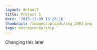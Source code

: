 ```yaml
---
layout: default
title: Project 1
date: '2019-11-09 16:28:16'
thumbnail: /images/uploads/img_2092.png
tags: entrepreneurship
---
```

Changing this later
